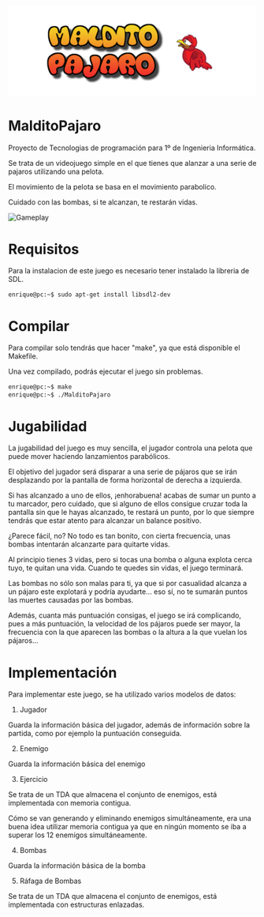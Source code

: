 ![Logo Maldito Pajaro](./docs/images/logo.png)

# MalditoPajaro
Proyecto de Tecnologias de programación para 1º de Ingenieria Informática.

Se trata de un videojuego simple en el que tienes que alanzar a una serie de pajaros utilizando una pelota.

El movimiento de la pelota se basa en el movimiento parabolico.

Cuidado con las bombas, si te alcanzan, te restarán vidas.

![Gameplay](./docs/images/gameplay.gif)


# Requisitos

Para la instalacion de este juego es necesario tener instalado la libreria de SDL.

```console
enrique@pc:~$ sudo apt-get install libsdl2-dev
```


# Compilar

Para compilar solo tendrás que hacer "make", ya que está disponible el Makefile.

Una vez compilado, podrás ejecutar el juego sin problemas.

```console
enrique@pc:~$ make
enrique@pc:~$ ./MalditoPajaro
```


# Jugabilidad
La jugabilidad del juego es muy sencilla, el jugador controla una pelota que puede mover haciendo lanzamientos parabólicos.

El objetivo del jugador será disparar a una serie de pájaros que se irán desplazando por la pantalla de forma horizontal de derecha a izquierda.

Si has alcanzado a uno de ellos, ¡enhorabuena! acabas de sumar un punto a tu marcador, pero cuidado, que si alguno de ellos consigue cruzar toda la pantalla sin que le hayas alcanzado, te restará un punto, por lo que siempre tendrás que estar atento para alcanzar un balance positivo.

¿Parece fácil, no? No todo es tan bonito, con cierta frecuencia, unas bombas intentarán alcanzarte para quitarte vidas.

Al principio tienes 3 vidas, pero si tocas una bomba o alguna explota cerca tuyo, te quitan una vida. Cuando te quedes sin vidas, el juego terminará.

Las bombas no sólo son malas para ti, ya que si por casualidad alcanza a un pájaro este explotará y podría ayudarte… eso sí, no te sumarán puntos las muertes causadas por las bombas.

Además, cuanta más puntuación consigas, el juego se irá complicando, pues a más puntuación, la velocidad de los pájaros puede ser mayor, la frecuencia con la que aparecen las bombas o la altura a la que vuelan los pájaros...

# Implementación

Para implementar este juego, se ha utilizado varios modelos de datos:

1. Jugador
	
Guarda la información básica del jugador, además de información sobre la partida, como por ejemplo la puntuación conseguida.

2. Enemigo

Guarda la información básica del enemigo

3. Ejercicio

Se trata de un TDA que almacena el conjunto de enemigos, está implementada con memoria contigua.

Cómo se van generando y eliminando enemigos simultáneamente, era una buena idea utilizar memoria contigua ya que en ningún momento se iba a superar los 12 enemigos simultáneamente.

4. Bombas

Guarda la información básica de la bomba

5. Ráfaga de Bombas

Se trata de un TDA que almacena el conjunto de enemigos, está implementada con estructuras enlazadas.




